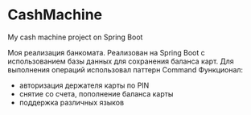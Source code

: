 # CashMachine
My cash machine project on Spring Boot

Моя реализация банкомата.
Реализован на Spring Boot с использованием базы данных для сохранения баланса карт. Для выполнения операций использовал паттерн Command
Функционал:
  - авторизация держателя карты по PIN
  - снятие со счета, пополнение баланса карты
  - поддержка различных языков
 
